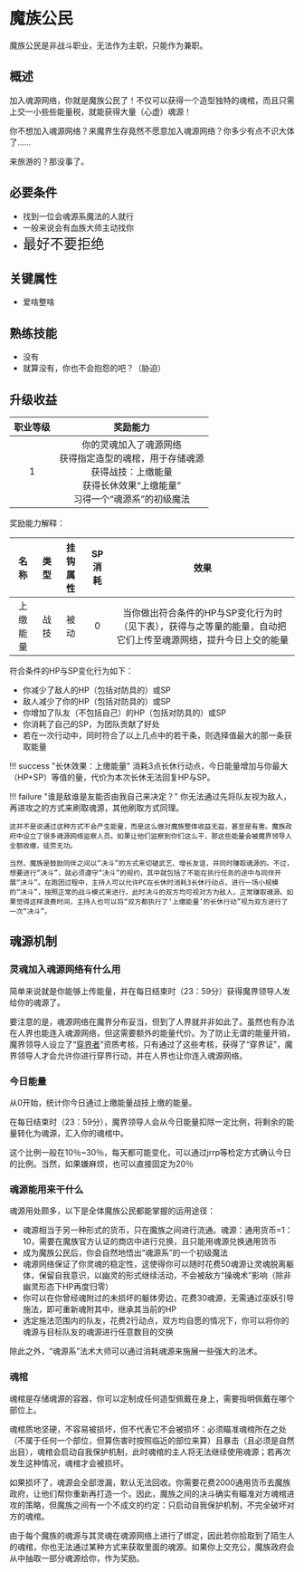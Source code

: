 # 魔族公民

魔族公民是非战斗职业，无法作为主职，只能作为兼职。

## 概述

加入魂源网络，你就是魔族公民了！不仅可以获得一个造型独特的魂棺，而且只需上交一小些些能量税，就能获得大量（心虚）魂源！

你不想加入魂源网络？来魔界生存竟然不愿意加入魂源网络？你多少有点不识大体了……

来旅游的？那没事了。

## 必要条件

* 找到一位会魂源系魔法的人就行
* 一般来说会有血族大师主动找你
* <font size=5>最好不要拒绝</font>

## 关键属性

* 爱啥整啥

## 熟练技能

* 没有
* 就算没有，你也不会抱怨的吧？（胁迫）

## 升级收益

职业等级|奖励能力
:--:|:--:
1|你的灵魂加入了魂源网络<br>获得指定造型的魂棺，用于存储魂源<br>获得战技：上缴能量<br>获得长休效果“上缴能量”<br>习得一个“魂源系”的初级魔法

奖励能力解释：

名称|类型|挂钩属性|SP消耗|效果
:--:|:--:|:--:|:--:|:--:
上缴能量|战技|被动|0|当你做出符合条件的HP与SP变化行为时（见下表），获得与之等量的能量，自动把它们上传至魂源网络，提升今日上交的能量

符合条件的HP与SP变化行为如下：

* 你减少了敌人的HP（包括对防具的）或SP
* 敌人减少了你的HP（包括对防具的）或SP
* 你增加了队友（不包括自己）的HP（包括对防具的）或SP
* 你消耗了自己的SP，为团队贡献了好处
* 若在一次行动中，同时符合了以上几点中的若干条，则选择值最大的那一条获取能量

!!! success "长休效果：上缴能量"
    消耗3点长休行动点，今日能量增加与你最大（HP+SP）等值的量，代价为本次长休无法回复HP与SP。

!!! failure "谁是敌谁是友能否由我自己来决定？"
    你无法通过先将队友视为敌人，再进攻之的方式来刷取魂源，其他刷取方式同理。

    这并不是说通过这种方式不会产生能量，而是这么做对魔族整体收益无益，甚至是有害。魔族政府中设立了很多魂源网络监察人员。如果让他们监察到你们这么干，那这些能量会被魔界领导人全额收缴，徒劳无功。

    当然，魔族是鼓励同伴之间以“决斗”的方式来切磋武艺、增长友谊，并同时赚取魂源的。不过，想要进行“决斗”，就必须遵守“决斗”的规约，其中就包括了不能在执行任务的途中与同伴开展“决斗”。在跑团过程中，主持人可以允许PC在长休时消耗3长休行动点，进行一场小规模的“决斗”，按照正常的战斗模式来进行，此时决斗的双方均可视对方为敌人，正常赚取魂源。如果觉得这样浪费时间，主持人也可以将“双方都执行了‘上缴能量’的长休行动”视为双方进行了一次“决斗”。

## 魂源机制

### 灵魂加入魂源网络有什么用

简单来说就是你能够上传能量，并在每日结束时（23：59分）获得魔界领导人发给你的魂源了。

要注意的是，魂源网络在魔界分布妥当，但到了人界就并非如此了。虽然也有办法在人界也能连入魂源网络，但这需要额外的能量代价。为了防止无谓的能量开销，魔界领导人设立了“<a href="../interWorlder" target="_blank">穿界者</a>”资质考核，只有通过了这些考核，获得了“穿界证”，魔界领导人才会允许你进行穿界行动，并在人界也让你连入魂源网络。

### 今日能量

从0开始，统计你今日通过上缴能量战技上缴的能量。

在每日结束时（23：59分），魔界领导人会从今日能量扣除一定比例，将剩余的能量转化为魂源，汇入你的魂棺中。

这个比例一般在10％~30％，每天都可能变化，可以通过jrrp等检定方式确认今日的比例。当然，如果嫌麻烦，也可以直接固定为20％

### 魂源能用来干什么

魂源用处颇多，以下是全体魔族公民都能掌握的运用途径：

* 魂源相当于另一种形式的货币，只在魔族之间进行流通。魂源：通用货币=1：10，需要在魔族官方认证的商店中进行兑换，且只能用魂源兑换通用货币
* 成为魔族公民后，你会自然地悟出“魂源系”的一个初级魔法
* 魂源网络保证了你灵魂的稳定性，这使得你可以随时花费50魂源让灵魂脱离躯体，保留自我意识，以幽灵的形式继续活动，不会被敌方“操魂术”影响（除非幽灵形态下HP再度归零）
* 你可以在你曾经魂附过的未损坏的躯体旁边，花费30魂源，无需通过巫妖引导施法，即可重新魂附其中，继承其当前的HP
* 选定施法范围内的队友，花费2行动点，双方均自愿的情况下，你可以将你的魂源与目标队友的魂源进行任意数目的交换

除此之外，“魂源系”法术大师可以通过消耗魂源来施展一些强大的法术。

### 魂棺

魂棺是存储魂源的容器，你可以定制成任何造型佩戴在身上，需要指明佩戴在哪个部位上。

魂棺质地坚硬，不容易被损坏，但不代表它不会被损坏：必须瞄准魂棺所在之处（不属于任何一个部位，但算伤害时按照临近的部位来算）且暴击（且必须是自然出目），魂棺会启动自我保护机制，此时魂棺的主人将无法继续使用魂源；若再次发生这种情况，魂棺才会被损坏。

如果损坏了，魂源会全部泄漏，默认无法回收。你需要花费2000通用货币去魔族政府，让他们帮你重新再打造一个。因此，魔族之间的决斗确实有瞄准对方魂棺进攻的策略，但魔族之间有一个不成文的约定：只启动自我保护机制，不完全破坏对方的魂棺。

由于每个魔族的魂源与其灵魂在魂源网络上进行了绑定，因此若你拾取到了陌生人的魂棺，你也无法通过某种方式来获取里面的魂源。如果你上交充公，魔族政府会从中抽取一部分魂源给你，作为奖励。





